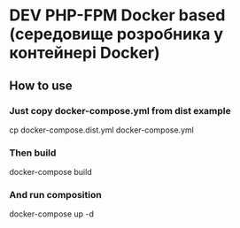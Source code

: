 # DEV PHP-FPM Docker based (середовище розробника у контейнері Docker)

## How to use
### Just copy docker-compose.yml from dist example

cp docker-compose.dist.yml docker-compose.yml

### Then build

docker-compose build

### And run composition

docker-compose up -d